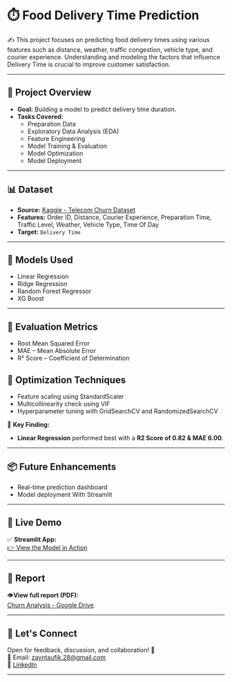 # ⏱️ Food Delivery Time Prediction

✍️ This project focuses on predicting food delivery times using various features such as distance, weather, traffic congestion, vehicle type, and courier experience. Understanding and modeling the factors that influence Delivery Time is crucial to improve customer satisfaction.

---

## 🚀 Project Overview

- **Goal:** Building a model to predict delivery time duration.
- **Tasks Covered:**
  - Preparation Data
  - Exploratory Data Analysis (EDA)
  - Feature Engineering
  - Model Training & Evaluation
  - Model Optimization
  - Model Deployment

---

## 📊 Dataset

- **Source:** [Kaggle - Telecom Churn Dataset](https://www.kaggle.com/datasets/denkuznetz/food-delivery-time-prediction)
- **Features:** Order ID, Distance, Courier Experience, Preparation Time, Traffic Level, Weather, Vehicle Type, Time Of Day
- **Target:** `Delivery Time`

---

## 🤖 Models Used

- Linear Regression
- Ridge Regression
- Random Forest Regressor
- XG Boost

---

## 🧠 Evaluation Metrics

- Root Mean Squared Error
- MAE – Mean Absolute Error
- R² Score – Coefficient of Determination

## 🔧 Optimization Techniques

- Feature scaling using StandardScaler
- Multicollinearity check using VIF
- Hyperparameter tuning with GridSearchCV and RandomizedSearchCV

📌 **Key Finding:**  
- **Linear Regression** performed best with a **R2 Score of 0.82 & MAE 6.00**.

---

## 📦 Future Enhancements

- Real-time prediction dashboard
- Model deployment With Streamlit

---
## 🚀 Live Demo

✅ **Streamlit App:**  
[👉 View the Model in Action](https://time-prediction.streamlit.app/)

---

## 📄 Report

👁️**View full report (PDF):**  
[Churn Analysis - Google Drive](https://drive.google.com/file/d/1698Vimadpeede9yH2HNVDJha1TweMD3L/view?usp=sharing).

---

## 📣 Let's Connect

Open for feedback, discussion, and collaboration! 🤝  
📧 Email: zayntaufik.28@gmail.com  
🔗 [LinkedIn](https://linkedin.com/in/shalihin2205)

---




